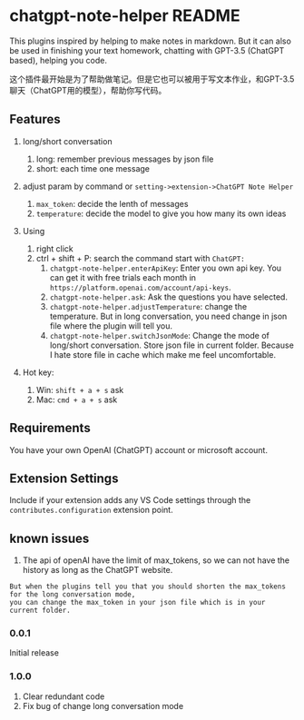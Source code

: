 # chatgpt-note-helper README

This plugins inspired by helping to make notes in markdown. 
But it can also be used in finishing your text homework, chatting with GPT-3.5 (ChatGPT based), helping you code.

这个插件最开始是为了帮助做笔记。但是它也可以被用于写文本作业，和GPT-3.5聊天（ChatGPT用的模型），帮助你写代码。

## Features

1. long/short conversation
   1. long: remember previous messages by json file
   2. short: each time one message

2. adjust param by command or `setting->extension->ChatGPT Note Helper`
   1. `max_token`: decide the lenth of messages
   2. `temperature`: decide the model to give you how many its own ideas

3. Using
   1. right click
   2. ctrl + shift + P: search the command start with `ChatGPT:`
      1. `chatgpt-note-helper.enterApiKey`: Enter you own api key. You can get it with free trials each month in `https://platform.openai.com/account/api-keys`.
      2. `chatgpt-note-helper.ask`: Ask the questions you have selected.
      3. `chatgpt-note-helper.adjustTemperature`: change the temperature. But in long conversation, you need change in json file where the plugin will tell you.
      4. `chatgpt-note-helper.switchJsonMode`: Change the mode of long/short conversation. Store json file in current folder. Because I hate store file in cache which make me feel uncomfortable.

4. Hot key:
   1. Win: `shift + a + s` ask
   2. Mac: `cmd + a + s` ask

## Requirements

You have your own OpenAI (ChatGPT) account or microsoft account.

## Extension Settings

Include if your extension adds any VS Code settings through the `contributes.configuration` extension point.

## known issues
1. The api of openAI have the limit of max_tokens, so we can not have the history as long as the ChatGPT website. 
```
But when the plugins tell you that you should shorten the max_tokens for the long conversation mode, 
you can change the max_token in your json file which is in your current folder.
```

### 0.0.1

Initial release

### 1.0.0

1. Clear redundant code
2. Fix bug of change long conversation mode
